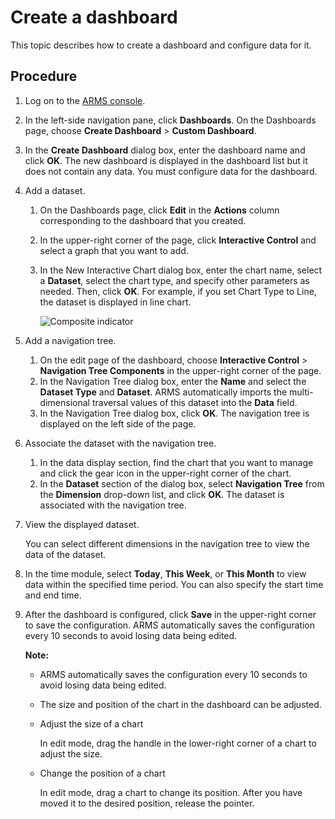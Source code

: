 # Create a dashboard

This topic describes how to create a dashboard and configure data for it.

## Procedure

1.  Log on to the [ARMS console](https://arms-intl.console.aliyun.com/).
2.  In the left-side navigation pane, click **Dashboards**. On the Dashboards page, choose **Create Dashboard** \> **Custom Dashboard**.
3.  In the **Create Dashboard** dialog box, enter the dashboard name and click **OK**. The new dashboard is displayed in the dashboard list but it does not contain any data. You must configure data for the dashboard.
4.  Add a dataset.

    1.  On the Dashboards page, click **Edit** in the **Actions** column corresponding to the dashboard that you created.
    2.  In the upper-right corner of the page, click **Interactive Control** and select a graph that you want to add.
    3.  In the New Interactive Chart dialog box, enter the chart name, select a **Dataset**, select the chart type, and specify other parameters as needed. Then, click **OK**. For example, if you set Chart Type to Line, the dataset is displayed in line chart.

        ![Composite indicator](https://static-aliyun-doc.oss-accelerate.aliyuncs.com/assets/img/en-US/2096143851/p43285.png)

5.  Add a navigation tree.

    1.  On the edit page of the dashboard, choose **Interactive Control** \> **Navigation Tree Components** in the upper-right corner of the page.
    2.  In the Navigation Tree dialog box, enter the **Name** and select the **Dataset Type** and **Dataset**. ARMS automatically imports the multi-dimensional traversal values of this dataset into the **Data** field.
    3.  In the Navigation Tree dialog box, click **OK**. The navigation tree is displayed on the left side of the page.
6.  Associate the dataset with the navigation tree.
    1.  In the data display section, find the chart that you want to manage and click the gear icon in the upper-right corner of the chart.
    2.  In the **Dataset** section of the dialog box, select **Navigation Tree** from the **Dimension** drop-down list, and click **OK**. The dataset is associated with the navigation tree.
7.  View the displayed dataset.

    You can select different dimensions in the navigation tree to view the data of the dataset.

8.  In the time module, select **Today**, **This Week**, or **This Month** to view data within the specified time period. You can also specify the start time and end time.

9.  After the dashboard is configured, click **Save** in the upper-right corner to save the configuration. ARMS automatically saves the configuration every 10 seconds to avoid losing data being edited.

    **Note:**

    -   ARMS automatically saves the configuration every 10 seconds to avoid losing data being edited.
    -   The size and position of the chart in the dashboard can be adjusted.
    -   Adjust the size of a chart

        In edit mode, drag the handle in the lower-right corner of a chart to adjust the size.

    -   Change the position of a chart

        In edit mode, drag a chart to change its position. After you have moved it to the desired position, release the pointer.


